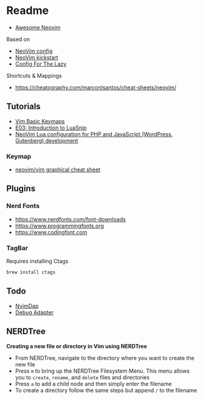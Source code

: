 # Readme

- [Awesome Neovim](https://github.com/rockerBOO/awesome-neovim/tree/main)

Based on

- [NeoVim config](https://github.com/josean-dev/dev-environment-files)
- [NeoVim kickstart](https://github.com/nvim-lua/kickstart.nvim/tree/master)
- [Config For The Lazy](https://www.barbarianmeetscoding.com/notes/neovim-lazyvim)

Shortcuts & Mappings

- <https://cheatography.com/marconlsantos/cheat-sheets/neovim/>

## Tutorials

- [Vim Basic Keymaps](https://www.youtube.com/watch?v=13gNtgqzzmM)
- [E03: Introduction to LuaSnip](https://www.youtube.com/watch?v=Dn800rlPIho)
- [NeoVim Lua configuration for PHP and JavaScript (WordPress, Gutenberg) development](https://marioyepes.com/blog/neovim-ide-with-lua-for-web-development/)

### Keymap

- [neovim/vim graphical cheat sheet](https://docs.google.com/spreadsheets/d/15k_UgeY0C3j8tVQnR2hD_kNljB1AApG3x3gYrKtUAlw/edit#gid=1082709605)

## Plugins

### Nerd Fonts

- <https://www.nerdfonts.com/font-downloads>
- <https://www.programmingfonts.org>
- <https://www.codingfont.com>

### TagBar

Requires installing Ctags

```sh
brew install ctags
```

## Todo

- [NvimDap](https://github.com/mfussenegger/nvim-dap)
- [Debug Adapter](https://github.com/mfussenegger/nvim-dap/wiki/Debug-Adapter-installation#javascript)

## NERDTree

**Creating a new file or directory in Vim using NERDTree**

- From NERDTree, navigate to the directory where you want to create the new file
- Press `m` to bring up the NERDTree Filesystem Menu. This menu allows you to `create`, `rename`, and `delete` files and directories
- Press `a` to add a child node and then simply enter the filename
- To create a directory follow the same steps but append `/` to the filename
